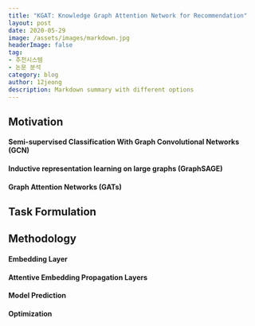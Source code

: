```yaml
---
title: "KGAT: Knowledge Graph Attention Network for Recommendation"
layout: post
date: 2020-05-29
image: /assets/images/markdown.jpg
headerImage: false
tag:
- 추천시스템
- 논문 분석
category: blog
author: 12jeong
description: Markdown summary with different options
---
```

## Motivation

#### Semi-supervised Classification With Graph Convolutional Networks (GCN)

#### Inductive representation learning on large graphs (GraphSAGE)

#### Graph Attention Networks (GATs)

## Task Formulation

## Methodology

#### Embedding Layer

#### Attentive Embedding Propagation Layers

#### Model Prediction

#### Optimization
